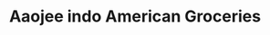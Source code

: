 ---
title: "Aaojee indo American Groceries"
url: /middletown/aaojee-indo-american-groceries/
shop: convenience
---